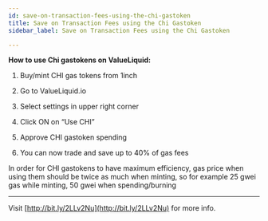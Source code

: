 ```yaml
---
id: save-on-transaction-fees-using-the-chi-gastoken
title: Save on Transaction Fees using the Chi Gastoken
sidebar_label: Save on Transaction Fees using the Chi Gastoken

---
```

**How to use Chi gastokens on ValueLiquid:**

1. Buy/mint CHI gas tokens from 1inch

2. Go to ValueLiquid.io

3. Select settings in upper right corner

4. Click ON on “Use CHI”

5. Approve CHI gastoken spending

6. You can now trade and save up to 40% of gas fees

In order for CHI gastokens to have maximum efficiency, gas price when using them should be twice as much when minting, so for example 25 gwei gas while minting, 50 gwei when spending/burning      

---


Visit [http://bit.ly/2LLv2Nu](http://bit.ly/2LLv2Nu) for more info.

